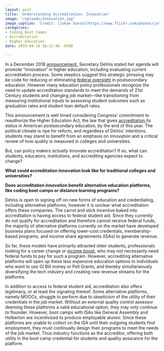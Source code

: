 ```yaml
---
layout: post
title: 'Understanding Accreditation: Innovation'
image: "/uploads/Innovation.jpg"
image_caption: 'Credit: [Juhan Sonin](https://www.flickr.com/photos/juhansonin/)'
categories:
- Coding Boot Camps
- Accreditation
- Higher Education
date: 2019-04-10 16:11:48 -0700

---
```

In a December 2018 [announcement](https://www.insidehighered.com/news/2018/12/03/devos-promises-innovation-accreditation-reform-will-alternative-providers-bite), Secretary DeVos stated her agenda will promote “innovation” in higher education, including evaluating current accreditation process. Some skeptics suggest this strategic phrasing may be code for reducing or eliminating [federal oversight](https://www.chronicle.com/article/DeVos-Outlines-a-Vision-for/245369) in postsecondary education. However many education policy professionals recognize the need to update accreditation standards to meet the demands of 21st Century students and changing job market—like transitioning from measuring institutional inputs to assessing student outcomes such as graduation rates and student loan default rates.

This announcement is well timed considering Congress’ commitment to reauthorize the Higher Education Act, the law that gives [accreditation ](https://michellelessly.com/2019/04/05/understanding-accreditation-the-basics)its status in American postsecondary education, by the end of this year. The political climate is ripe for reform, and regardless of DeVos’ intentions, students may stand to benefit from an emphasis on innovation and a critical review of how quality is measured in colleges and universities.

But, can policy makers _actually_ innovate accreditation? If so, what can students, educators, institutions, and accrediting agencies expect to change?

**What could accreditation innovation look like for traditional colleges and universities?**

**Does accreditation innovation benefit alternative education platforms, like coding boot camps or distance learning programs?**

DeVos is open to signing off on new forms of education and credentialing, including alternative platforms, however it is unclear what accreditation offers these companies. The carrot and stick incentive baked into accreditation is having access to federal student aid. Since they currently do not qualify for accreditation and therefore cannot receive federal funds, the majority of alternative platforms currently on the market have developed business plans focused on offering lower-cost credentials, membership-based programs, and income share agreements (ISAs) to generate revenue.

So far, these models have primarily attracted older students, professionals looking for a career change or [income boost](https://www.coursereport.com/reports/coding-bootcamp-job-placement-2018), who may not necessarily need federal funds to pay for such a program. However, accrediting alternative platforms will open up these less expensive education options to individuals who want to use GI Bill money or Pell Grants, and thereby simultaneously diversifying the tech industry and creating new revenue streams for the platforms.

In addition to access to federal student aid, accreditation also offers legitimacy, or at least the signaling thereof. Some alternative platforms, namely MOOCs, struggle to perform due to skepticism of the utility of their credentials in the job market. Without an external quality control assessor deeming these platforms a valid educational option, they may only continue to flounder. However, boot camps with ISAs like General Assembly and Holberton are incentivized to produce employable alumni. Since these platforms are unable to collect on the ISA until their outgoing students find employment, they must continually design their programs to meet the needs of the job market. Thus industry functions as the accreditor, offering both utility in the boot camp credential for students and quality assurance for the platform.